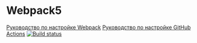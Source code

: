 # Webpack5

[Руководство по настройке Webpack](https://webpack.js.org/guides/)
[Руководство по настройке GitHub Actions](https://docs.github.com/en/actions/quickstart)
[![Build status](https://ci.appveyor.com/api/projects/status/xf47otu0kil2y3a5/branch/master?svg=true)](https://github.com/Cesaress/ahj-homework-1.1/actions/workflows/web.yml/badge.svg)
